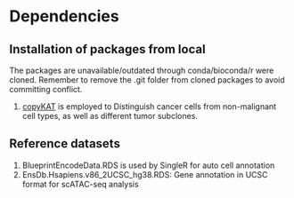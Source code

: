 
# Dependencies
## Installation of packages from local
The packages are unavailable/outdated through conda/bioconda/r were cloned. Remember to remove the .git folder from cloned packages to avoid committing conflict.  

1. [copyKAT](https://github.com/navinlabcode/copykat) is employed to Distinguish cancer cells from non-malignant cell types, as well as different tumor subclones.

## Reference datasets
1. BlueprintEncodeData.RDS is used by SingleR for auto cell annotation
2. EnsDb.Hsapiens.v86_2UCSC_hg38.RDS: Gene annotation in UCSC format for scATAC-seq analysis  
